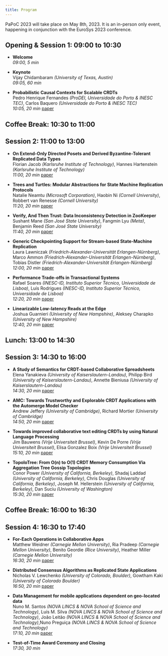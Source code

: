 ```yaml
---
title: Program
---
```


PaPoC 2023 will take place on May 8th, 2023.
It is an in-person only event, happening in conjunction with the EuroSys 2023 conference.
<!-- The workshop will be located at DIAG - [Dipartimento di Ingegneria Informatica, Automatica e Gestionale Antonio Ruberti](http://www.diag.uniroma1.it//en)_ (Department of Computer, Control and Management Engineering)_, Sapienza Università di Roma, Viale Ariosto 25, 00185, Rome, Italy ([see how to reach the conference area](https://2023.eurosys.org/venue.html#reachArea)_)_. -->

## Opening & Session 1: 09:00 to 10:30

* **Welcome**  
_09:00, 5 min_

* **Keynote**  
Vijay Chidambaram _(University of Texas, Austin)_  
_09:05, 60 min_

* **Probabilistic Causal Contexts for Scalable CRDTs** <!-- 75 -->  
Pedro Henrique Fernandes _(ProDEI, Universidade do Porto & INESC TEC)_, Carlos Baquero _(Universidade do Porto & INESC TEC)_  
_10:05, 20 min_ [paper](https://dl.acm.org/doi/10.1145/3578358.3591331)

## Coffee Break: 10:30 to 11:00

## Session 2: 11:00 to 13:00

* **On Extend-Only Directed Posets and Derived Byzantine-Tolerant Replicated Data Types** <!-- 85 -->  
Florian Jacob _(Karlsruhe Institute of Technology)_, Hannes Hartenstein _(Karlsruhe Institute of Technology)_  
_11:00, 20 min_ [paper](https://dl.acm.org/doi/10.1145/3578358.3591333)

* **Trees and Turtles: Modular Abstractions for State Machine Replication Protocols** <!-- 45 -->  
Natalie Neamtu _(Microsoft Corporation)_, Haobin Ni _(Cornell University)_, Robbert van Renesse _(Cornell University)_  
_11:20, 20 min_ [paper](https://dl.acm.org/doi/10.1145/3578358.3592148)

* **Verify, And Then Trust: Data Inconsistency Detection in ZooKeeper** <!-- 66 -->  
Sushant Mane _(San José State University)_, Fangmin Lyu _(Meta)_, Benjamin Reed _(San José State University)_  
_11:40, 20 min_ [paper](https://dl.acm.org/doi/10.1145/3578358.3591328)

* **Generic Checkpointing Support for Stream-based State-Machine Replication** <!-- 70 -->  
Laura Lawniczak _(Friedrich-Alexander-Universität Erlangen-Nürnberg)_, Marco Ammon _(Friedrich-Alexander-Universität Erlangen-Nürnberg)_, Tobias Distler _(Friedrich-Alexander-Universität Erlangen-Nürnberg)_  
_12:00, 20 min_ [paper](https://dl.acm.org/doi/10.1145/3578358.3591329)

* **Performance Trade-offs in Transactional Systems** <!-- 19 -->  
Rafael Soares _(INESC-ID, Instituto Superior Técnico, Universidade de Lisboa)_, Luís Rodrigues _(INESC-ID, Instituto Superior Técnico, Universidade de Lisboa)_  
_12:20, 20 min_ [paper](https://dl.acm.org/doi/10.1145/3578358.3591325)

* **Linearizable Low-latency Reads at the Edge** <!-- 58 -->  
Joshua Guarnieri _(University of New Hampshire)_, Aleksey Charapko _(University of New Hampshire)_  
_12:40, 20 min_ [paper](https://dl.acm.org/doi/10.1145/3578358.3591327)

## Lunch: 13:00 to 14:30

## Session 3: 14:30 to 16:00

* **A Study of Semantics for CRDT-based Collaborative Spreadsheets** <!-- 14 -->  
Elena Yanakieva _(University of Kaiserslautern-Landau)_, Philipp Bird _(University of Kaiserslautern-Landau)_, Annette Bieniusa _(University of Kaiserslautern-Landau)_  
_14:30, 20 min_ [paper](https://dl.acm.org/doi/10.1145/3578358.3591324)

* **AMC: Towards Trustworthy and Explorable CRDT Applications with the Automerge Model Checker** <!-- 21 -->  
Andrew Jeffery _(University of Cambridge)_, Richard Mortier _(University of Cambridge)_  
_14:50, 20 min_ [paper](https://dl.acm.org/doi/10.1145/3578358.3591326)

* **Towards improved collaborative text editing CRDTs by using Natural Language Processing** <!-- 74 -->  
Jim Bauwens _(Vrije Universiteit Brussel)_, Kevin De Porre _(Vrije Universiteit Brussel)_, Elisa Gonzalez Boix _(Vrije Universiteit Brussel)_  
_15:10, 20 min_ [paper](https://dl.acm.org/doi/10.1145/3578358.3591330)

* **TopoloTree: From O(n) to O(1) CRDT Memory Consumption Via Aggregation Tree Gossip Topologies** <!-- 79 -->  
Conor Power _(University of California, Berkeley)_, Shadaj Laddad _(University of California, Berkeley)_, Chris Douglas _(University of California, Berkeley)_, Joseph M. Hellerstein _(University of California, Berkeley)_, Dan Suciu _(University of Washington)_  
_15:30, 20 min_ [paper](https://drive.google.com/file/d/1W9cwY8sPT_cZpBbS5uTJIToEGjsdmwAf/view?usp=share_link)
	
## Coffee Break: 16:00 to 16:30

## Session 4: 16:30 to 17:40

* **For-Each Operations in Collaborative Apps** <!-- 11 -->  
Matthew Weidner _(Carnegie Mellon University)_, Ria Pradeep _(Carnegie Mellon University)_, Benito Geordie _(Rice University)_, Heather Miller _(Carnegie Mellon University)_  
_16:30, 20 min_ [paper](https://dl.acm.org/doi/10.1145/3578358.3591323)

* **Distributed Consensus Algorithms as Replicated State Applications** <!-- 4 -->  
Nicholas V. Lewchenko _(University of Colorado, Boulder)_, Gowtham Kaki _(University of Colorado Boulder)_  
_16:50, 20 min_ [paper](https://drive.google.com/file/d/1jTfzA-eDCAE3DjzkpkjtW1RVCoMMd_lD/view?usp=share_link)

* **Data Management for mobile applications dependent on geo-located data** <!-- 92 -->  
Nuno M. Santos _(NOVA LINCS & NOVA School of Science and Technology)_, Luís M. Silva _(NOVA LINCS & NOVA School of Science and Technology)_, João Leitão _(NOVA LINCS & NOVA School of Science and Technology)_,Nuno Preguiça _(NOVA LINCS & NOVA School of Science and Technology)_  
_17:10, 20 min_ [paper](https://dl.acm.org/doi/10.1145/3578358.3591334)

* **Test-of-Time Award Ceremony and Closing**  
_17:30, 30 min_

